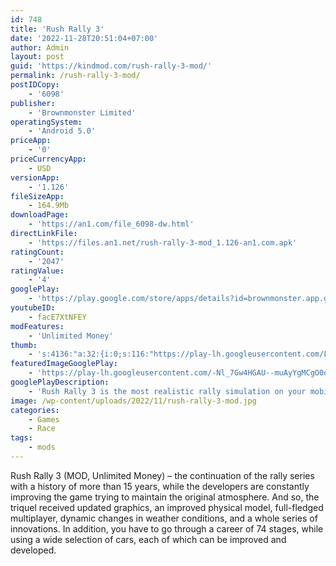 ```yaml
---
id: 748
title: 'Rush Rally 3'
date: '2022-11-28T20:51:04+07:00'
author: Admin
layout: post
guid: 'https://kindmod.com/rush-rally-3-mod/'
permalink: /rush-rally-3-mod/
postIDCopy:
    - '6098'
publisher:
    - 'Brownmonster Limited'
operatingSystem:
    - 'Android 5.0'
priceApp:
    - '0'
priceCurrencyApp:
    - USD
versionApp:
    - '1.126'
fileSizeApp:
    - 164.9Mb
downloadPage:
    - 'https://an1.com/file_6098-dw.html'
directLinkFile:
    - 'https://files.an1.net/rush-rally-3-mod_1.126-an1.com.apk'
ratingCount:
    - '2047'
ratingValue:
    - '4'
googlePlay:
    - 'https://play.google.com/store/apps/details?id=brownmonster.app.game.rushrally3'
youtubeID:
    - facE7XtNFEY
modFeatures:
    - 'Unlimited Money'
thumb:
    - 's:4136:"a:32:{i:0;s:116:"https://play-lh.googleusercontent.com/FSdW0ytXI185RowW9DqV6TXJGAKWTnCg8jZcKjdDEkVGexTLMBW2dYBIM6zr0zPYBkA-=w526-h296";i:1;s:116:"https://play-lh.googleusercontent.com/LzMGfL1XtjS70_8yi_kkcQUaXhsmwpUxojYPAiHrfMrlBRDxY-SnI9PH71CL8U1VBs8E=w526-h296";i:2;s:115:"https://play-lh.googleusercontent.com/sxAIMpWgI3jyNc3c1Yaej4lr-Yny6dhxdXjrk_naUxW6_N1ZlQlSLOSmmmljwuecmXs=w526-h296";i:3;s:116:"https://play-lh.googleusercontent.com/4GyIOFwOlVre9mRWbZt0la9ZoE6UuB9hFlbaPnV59ifM-EcDEhEz9sK8uNtdCP0sYoHD=w526-h296";i:4;s:116:"https://play-lh.googleusercontent.com/2RWhk1AQjggChdFDFMehT3KgOjTKVNACZ7VDMiNzf4FiGeR9CPhE4x5e8_9KWipZ1wFG=w526-h296";i:5;s:116:"https://play-lh.googleusercontent.com/toW4AHNDJN3QuKEnjiohXY6MiSJ_uVD2vecevLYW6hnxnw47khIOn8qA5pqpq466_Aov=w526-h296";i:6;s:115:"https://play-lh.googleusercontent.com/ddK9picFRZEytf3UaVvsSPa-nFyemL_DYrMocQ0HvnB74p1bleWgSlsIYXF5LmZ9caQ=w526-h296";i:7;s:116:"https://play-lh.googleusercontent.com/CoRAMtW6e26NIpIIltejupm-kwsbyuyS1LeVhW7b7xbV1NbqDOF17C9kFkYaX_nuDU9e=w526-h296";i:8;s:116:"https://play-lh.googleusercontent.com/ueqP2piYEXRgiMJ0Wr12wSz1edIsUWyHvTOkda-MUDA3IxbZgnhqv4_RZdEcTkrwPsJM=w526-h296";i:9;s:115:"https://play-lh.googleusercontent.com/ycxFayWXWW8Lb_beiXZdzGEWERxxQhVJcz46y1QN_gElhOMoR0HwRvTVg9PkbgnyHd4=w526-h296";i:10;s:115:"https://play-lh.googleusercontent.com/oneI3Ea1P8NHdXDR6ynP0n9J74XZfKGprAAOZKEsufodoxk9CiloRZXIqhliHPcjJjg=w526-h296";i:11;s:115:"https://play-lh.googleusercontent.com/v24PO6vuQ9hIHhX1gjrLpgaozDDUtlaZ4_Skx6wHMQQPDUVqyzyWJIscoV9jeCcgHbo=w526-h296";i:12;s:115:"https://play-lh.googleusercontent.com/5iHiZf-Fz560KnW1XOups9KeS-q6fTF0OOaqGmI_sdQ3o7AQePyQNNIGkg92uuKEh28=w526-h296";i:13;s:115:"https://play-lh.googleusercontent.com/uoH0Sxsu_n3erozFyYZrouPgLsQeAHz21nZTPu4v7mSpSrzynfmXGGDR3_wVKBAd3kg=w526-h296";i:14;s:116:"https://play-lh.googleusercontent.com/CaesFHOAAtHbwWrWK87fs7GQ5aqKD1XqqEtzYV3DnTvcatYFthL4h4tiljyVwR_-E7iZ=w526-h296";i:15;s:114:"https://play-lh.googleusercontent.com/atrGAXhbwXCQsakof3ikQ4nMP98926NdE5EGXwpT0XA-oAuhvMZaPbrcyilRGsg7FA=w526-h296";i:16;s:114:"https://play-lh.googleusercontent.com/wf7l_liVN1A5YBIz5j09MFo4hozsce7VOLyRXYje3pAqG8S-5qUoOhN0TD4vh2xrsg=w526-h296";i:17;s:115:"https://play-lh.googleusercontent.com/t7Qia_n-pfVJBZzsZM20Wue9xha2drxk_gKae7SiR08Hw8jRq-rsM8p0csZOzMwUmfc=w526-h296";i:18;s:115:"https://play-lh.googleusercontent.com/dTkUOfoW_UhTofZLmYxlqQRe98YefWJQXbVwUEHHMgMrncCwtiroNIizz5mK6Z_E3TI=w526-h296";i:19;s:114:"https://play-lh.googleusercontent.com/H52Bo6JdfJ3GdzGbfm97YsDEg9qZlMdhmKmljlZ9wV9QTS7sBHhxgHu6YVwOsJcjxA=w526-h296";i:20;s:116:"https://play-lh.googleusercontent.com/x3VF46GBwg3bKfXLmJysiQdI6AiDS_K-nMlqIiSjTRACTl6A1ur8sV6JjwUn5cSdw9xR=w526-h296";i:21;s:115:"https://play-lh.googleusercontent.com/D55Ihs8J5GUOkbBSY8w--NyBWhBonukWgdMdDhG0wt0ig07mmtY-jfiL51hzDXXkp8w=w526-h296";i:22;s:115:"https://play-lh.googleusercontent.com/2VudWNBDggDc3XME2RzSh6vQX1xW7W4yQTYj9SsLxO_886Qb9MsLKt0x7O_Sz7N-kOw=w526-h296";i:23;s:115:"https://play-lh.googleusercontent.com/lxcATn2EmNI0T6F9QD0MIjfvXDXf2fKJzHtbfGHFl09Pq6tW6v4iLuyD063P0GcPx0I=w526-h296";i:24;s:116:"https://play-lh.googleusercontent.com/0ZAgXXkfH6amqbb4YSJ-WXc8eR8_vRBSBN3kAgQMcf8ktB1XEd4sdWdBS4njXGS3SHdk=w526-h296";i:25;s:116:"https://play-lh.googleusercontent.com/SZ3Vm2QM58v2Tzg_ihTKTKJsDYnAWEfw3Y6Law2zUF9k02co8b7kbHSoqo5V4vD1Bg8p=w526-h296";i:26;s:116:"https://play-lh.googleusercontent.com/_Dmwqj0myA2flfyjUblzDTBAoF0qXMLDjn4Hd3MeW9VQKQO7XeYMNgqS5fWxMokcG2vW=w526-h296";i:27;s:115:"https://play-lh.googleusercontent.com/Avsj3pkPSVjVeK1IeMcBXAFpeRYU8JMIdEYtiiG2FVoaEEu1YIjzxMljv2wph_OC2Q8=w526-h296";i:28;s:115:"https://play-lh.googleusercontent.com/Zbz-jX3Y3CyCVkdi3_uHmNlmXVrDj3UrleX6df-A37klFh7w3YTMaRCsz8adCbw_XPE=w526-h296";i:29;s:116:"https://play-lh.googleusercontent.com/Z1kWaNAtNAoTrldbYMkjvCAImXkuYEquOsJmnrZFMI-2iaGGyrPdFu7F_GHGFCy791MH=w526-h296";i:30;s:115:"https://play-lh.googleusercontent.com/3BssS_wuu6jJ9GVq1kMOYQgYlvol4ypCEfNno_QGLnSuor0FUmFA3iaqPlc-xUU3Ut0=w526-h296";i:31;s:116:"https://play-lh.googleusercontent.com/e2W1-9imdCThb90cMs8qkVmPg7gCk3ub-QzA_Z-b6oc2yFPA5APefqnHnor6Po_c_4Hf=w526-h296";}";'
featuredImageGooglePlay:
    - 'https://play-lh.googleusercontent.com/-Nl_7Gw4HGAU--muAyYgMCgO0o0p66GA4TDX5lAXtF2voc0gHg3fKzKBzqCcCtiWKt4'
googlePlayDescription:
    - 'Rush Rally 3 is the most realistic rally simulation on your mobile!CONSOLE QUALITY RALLYING.60fps racing at night or day in the rain or snow! Over 72 new and unique stages each with different surface types including snow, gravel, tarmac and dirt! Race with one of the best car dynamics models to date, including real time vehicle deformation and damage, built from over 15 years experience.'
image: /wp-content/uploads/2022/11/rush-rally-3-mod.jpg
categories:
    - Games
    - Race
tags:
    - mods
---
```


Rush Rally 3 (MOD, Unlimited Money) – the continuation of the rally series with a history of more than 15 years, while the developers are constantly improving the game trying to maintain the original atmosphere. And so, the triquel received updated graphics, an improved physical model, full-fledged multiplayer, dynamic changes in weather conditions, and a whole series of innovations. In addition, you have to go through a career of 74 stages, while using a wide selection of cars, each of which can be improved and developed.